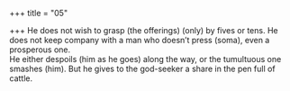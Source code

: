 +++
title = "05"

+++
He does not wish to grasp (the offerings) (only) by fives or tens. He  does not keep company with a man who doesn’t press (soma), even a  prosperous one.  
He either despoils (him as he goes) along the way, or the tumultuous one  smashes (him). But he gives to the god-seeker a share in the pen full of  cattle.  